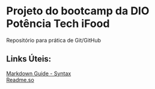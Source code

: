 # Projeto do bootcamp da DIO Potência Tech iFood 
Repositório para prática de Git/GitHub

## Links Úteis:
[Markdown Guide - Syntax](https://www.markdownguide.org/basic-syntax/)  
[Readme.so](https://readme.so/)
